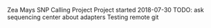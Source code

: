 Zea Mays SNP Calling Project
Project started 2018-07-30
TODO: ask sequencing center about adapters
Testing remote git
